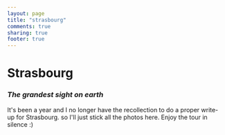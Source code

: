 ```yaml
---
layout: page
title: "strasbourg"
comments: true
sharing: true
footer: true
---
```

<h1>Strasbourg</h1>
<h3><em>The grandest sight on earth</em></h3>

It's been a year and I no longer have the recollection to do a proper write-up for Strasbourg. so I'll just stick all the photos here. Enjoy the tour in silence :)